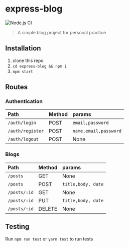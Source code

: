 # express-blog
![Node.js CI](https://github.com/StanleyMasinde/express-blog/workflows/Node.js%20CI/badge.svg)
> A simple blog project for personal practice

## Installation
1. clone this repo
2. `cd express-blog && npm i`
3. `npm start`

## Routes
### Authentication
|Path            |Method| params              |
|:---------------|:-----|:--------------------|
|`/auth/login`   | POST |`email,password`     |
|`/auth/register`| POST |`name,email,password`|
|`/auth/logout`  | POST | None                |

### Blogs
|Path|Method|params|
|:-----------|:-------|:--------------------|
|`/posts`    | GET    | None                |
|`/posts`    | POST   |`title,body, date`   |
|`/posts/:id`| GET    | None                |
|`/posts/:id`| PUT    |`title,body, date`   |
|`/posts/:id`| DELETE | None                |

## Testing
Run `npm run test` or `yarn test` to run tests
